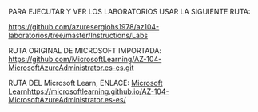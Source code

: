 PARA EJECUTAR Y VER LOS LABORATORIOS USAR LA SIGUIENTE RUTA:

https://github.com/azuresergiohs1978/az104-laboratorios/tree/master/Instructions/Labs


RUTA ORIGINAL DE MICROSOFT IMPORTADA: https://github.com/MicrosoftLearning/AZ-104-MicrosoftAzureAdministrator.es-es.git

RUTA DEL Microsoft Learn, ENLACE: [Microsoft Learn](https://microsoftlearning.github.io/AZ-104-MicrosoftAzureAdministrator.es-es/)https://microsoftlearning.github.io/AZ-104-MicrosoftAzureAdministrator.es-es/

